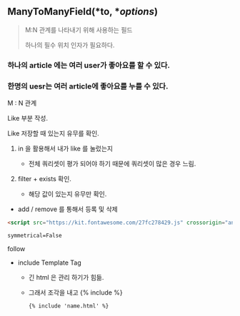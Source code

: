 ## ManyToManyField(*to, **options*)

> M:N 관계를 나타내기 위해 사용하는 필드
>
> 하나의 필수 위치 인자가 필요하다.



### 하나의 article 에는 여러 user가 좋아요를 할 수 있다.

### 한명의 uesr는 여러 article에 좋아요를 누를 수 있다.



M : N 관계

Like 부분 작성.

Like 저장할 때 있는지 유무를 확인.

1. in 을 활용해서 내가 like 를 눌렀는지

   * 전체 쿼리셋이 평가 되어야 하기 때문에 쿼리셋이 많은 경우 느림.

     

2. filter + exists 확인.

   * 해당 값이 있는지 유무만 확인.

     

* add / remove 를 통해서 등록 및 삭제





```html
<script src="https://kit.fontawesome.com/27fc278429.js" crossorigin="anonymous"></script>
```



`symmetrical=False`



follow

* include Template Tag

  * 긴 html 은 관리 하기가 힘듦.

  * 그래서 조각을 내고 {% include %}

    `{% include 'name.html' %}`

